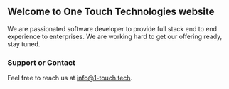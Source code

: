 ## Welcome to One Touch Technologies website

We are passionated software developer to provide full stack end to end experience to enterprises. We are working hard to get our offering ready, stay tuned.


### Support or Contact

Feel free to reach us at [info@1-touch.tech](mailto:info@1-touch.tech).
